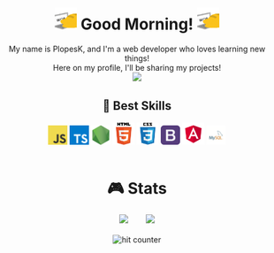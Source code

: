 <div align="center">
  <h1><img src="img/meow_code.gif" height="40"> Good Morning! <img src="img/meow_code.gif" height="40"></h1>
  My name is PlopesK, and I'm a web developer who loves learning new things!<br>
  Here on my profile, I'll be sharing my projects! <br>
  <img src="https://media3.giphy.com/media/sn4vGDGn8Js905dRtL/giphy.gif?cid=ecf05e47gortlqzbairygnqax9ejuh31qp0di02wv11vicod&ep=v1_stickers_search&rid=giphy.gif&ct=s"  height="100">

## 🚀 Best Skills

</div>
<div display="flex" align="center">
<code><img height="35" src="https://raw.githubusercontent.com/github/explore/80688e429a7d4ef2fca1e82350fe8e3517d3494d/topics/javascript/javascript.png" alt="Javascript"/></code>
<code><img height="35" src="https://raw.githubusercontent.com/github/explore/80688e429a7d4ef2fca1e82350fe8e3517d3494d/topics/typescript/typescript.png" alt="Typescript"/></code>
<code><img height="35" src="https://raw.githubusercontent.com/github/explore/80688e429a7d4ef2fca1e82350fe8e3517d3494d/topics/nodejs/nodejs.png" alt="Nodejs"/></code>
<code><img height="40" src="https://raw.githubusercontent.com/github/explore/80688e429a7d4ef2fca1e82350fe8e3517d3494d/topics/html/html.png" alt="HTML5"/></code>
<code><img height="40" src="https://raw.githubusercontent.com/github/explore/80688e429a7d4ef2fca1e82350fe8e3517d3494d/topics/css/css.png" alt="CSS3"/></code>
<code><img height="35" src="https://raw.githubusercontent.com/github/explore/80688e429a7d4ef2fca1e82350fe8e3517d3494d/topics/bootstrap/bootstrap.png" alt="Bootstrap"/></code>
<code><img height="40" src="https://raw.githubusercontent.com/github/explore/80688e429a7d4ef2fca1e82350fe8e3517d3494d/topics/angular/angular.png" alt="Angular"/></code>
<code><img height="35" src="https://raw.githubusercontent.com/github/explore/80688e429a7d4ef2fca1e82350fe8e3517d3494d/topics/mysql/mysql.png" alt="MySQL"/></code>
</div> <br>

<div align="center">
  <h1> 🎮 Stats </h1>
  
  <div display="flex">
    <img src="https://github-readme-stats.vercel.app/api?username=plopesk&show_icons=true&theme=tokyonight" height="200px">
      <span>&nbsp;&nbsp;&nbsp;&nbsp;&nbsp;&nbsp;</span> 
    <img src="https://github-readme-stats.vercel.app/api/top-langs/?username=plopesk&layout=compact&theme=tokyonight" height="200px">
  </div> <br>

<img src="https://profile-counter.glitch.me/plopesk/count.svg" alt="hit counter" align="center">
</div>
